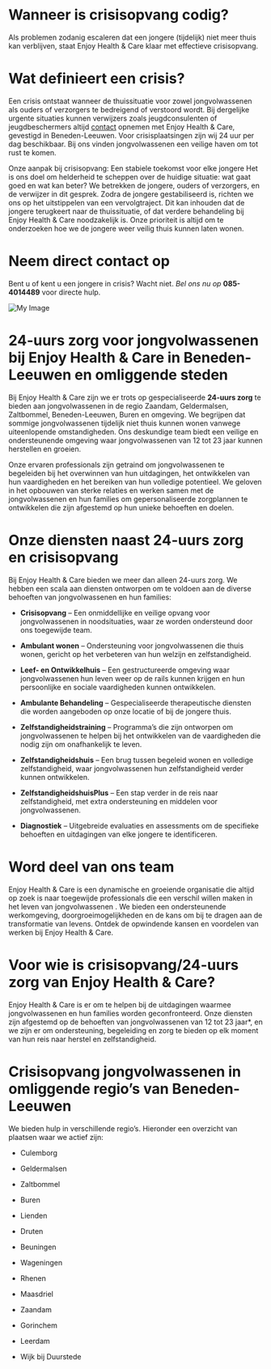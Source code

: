 # Wanneer is crisisopvang codig?
Als problemen zodanig escaleren dat een jongere (tijdelijk) niet meer thuis kan verblijven, staat Enjoy Health & Care klaar met effectieve crisisopvang.

# Wat definieert een crisis?
Een crisis ontstaat wanneer de thuissituatie voor zowel jongvolwassenen  als ouders of verzorgers te bedreigend of verstoord wordt. Bij dergelijke urgente situaties kunnen verwijzers zoals jeugdconsulenten of jeugdbeschermers altijd [contact](/contact) opnemen met Enjoy Health & Care, gevestigd in Beneden-Leeuwen. Voor crisisplaatsingen zijn wij 24 uur per dag beschikbaar. Bij ons vinden jongvolwassenen  een veilige haven om tot rust te komen.

Onze aanpak bij crisisopvang: Een stabiele toekomst voor elke jongere
Het is ons doel om helderheid te scheppen over de huidige situatie: wat gaat goed en wat kan beter? We betrekken de jongere, ouders of verzorgers, en de verwijzer in dit gesprek. Zodra de jongere gestabiliseerd is, richten we ons op het uitstippelen van een vervolgtraject. Dit kan inhouden dat de jongere terugkeert naar de thuissituatie, of dat verdere behandeling bij Enjoy Health & Care noodzakelijk is. Onze prioriteit is altijd om te onderzoeken hoe we de jongere weer veilig thuis kunnen laten wonen.

# Neem direct contact op
Bent u of kent u een jongere in crisis? Wacht niet. *Bel ons nu op* **085-4014489** voor directe hulp.

![My Image](/images/services/crisis/1.webp)


# 24-uurs zorg voor jongvolwassenen  bij Enjoy Health & Care in Beneden-Leeuwen en omliggende steden
Bij Enjoy Health & Care zijn we er trots op gespecialiseerde **24-uurs zorg** te bieden aan jongvolwassenen  in de regio Zaandam, Geldermalsen, Zaltbommel, Beneden-Leeuwen, Buren en omgeving. We begrijpen dat sommige jongvolwassenen  tijdelijk niet thuis kunnen wonen vanwege uiteenlopende omstandigheden. Ons deskundige team biedt een veilige en ondersteunende omgeving waar jongvolwassenen  van 12 tot 23 jaar kunnen herstellen en groeien.

Onze ervaren professionals zijn getraind om jongvolwassenen  te begeleiden bij het overwinnen van hun uitdagingen, het ontwikkelen van hun vaardigheden en het bereiken van hun volledige potentieel. We geloven in het opbouwen van sterke relaties en werken samen met de jongvolwassenen  en hun families om gepersonaliseerde zorgplannen te ontwikkelen die zijn afgestemd op hun unieke behoeften en doelen.



# Onze diensten naast 24-uurs zorg en crisisopvang
Bij Enjoy Health & Care bieden we meer dan alleen 24-uurs zorg. We hebben een scala aan diensten ontworpen om te voldoen aan de diverse behoeften van jongvolwassenen  en hun families:

- **Crisisopvang** – Een onmiddellijke en veilige opvang voor jongvolwassenen  in noodsituaties, waar ze worden ondersteund door ons toegewijde team.

- **Ambulant wonen** – Ondersteuning voor jongvolwassenen  die thuis wonen, gericht op het verbeteren van hun welzijn en zelfstandigheid.

- **Leef- en Ontwikkelhuis** – Een gestructureerde omgeving waar jongvolwassenen  hun leven weer op de rails kunnen krijgen en hun persoonlijke en sociale vaardigheden kunnen ontwikkelen.

- **Ambulante Behandeling** – Gespecialiseerde therapeutische diensten die worden aangeboden op onze locatie of bij de jongere thuis.

- **Zelfstandigheidstraining** – Programma’s die zijn ontworpen om jongvolwassenen  te helpen bij het ontwikkelen van de vaardigheden die nodig zijn om onafhankelijk te leven.

- **Zelfstandigheidshuis** – Een brug tussen begeleid wonen en volledige zelfstandigheid, waar jongvolwassenen  hun zelfstandigheid verder kunnen ontwikkelen.

- **ZelfstandigheidshuisPlus** – Een stap verder in de reis naar zelfstandigheid, met extra ondersteuning en middelen voor jongvolwassenen.

- **Diagnostiek** – Uitgebreide evaluaties en assessments om de specifieke behoeften en uitdagingen van elke jongere te identificeren.


# Word deel van ons team

Enjoy Health & Care is een dynamische en groeiende organisatie die altijd op zoek is naar toegewijde professionals die een verschil willen maken in het leven van jongvolwassenen . We bieden een ondersteunende werkomgeving, doorgroeimogelijkheden en de kans om bij te dragen aan de transformatie van levens. Ontdek de opwindende kansen en voordelen van werken bij Enjoy Health & Care.

# Voor wie is crisisopvang/24-uurs zorg van Enjoy Health & Care?
Enjoy Health & Care is er om te helpen bij de uitdagingen waarmee jongvolwassenen  en hun families worden geconfronteerd. Onze diensten zijn afgestemd op de behoeften van jongvolwassenen  van 12 tot 23 jaar*, en we zijn er om ondersteuning, begeleiding en zorg te bieden op elk moment van hun reis naar herstel en zelfstandigheid.

# Crisisopvang jongvolwassenen  in omliggende regio’s van Beneden-Leeuwen
We bieden hulp in verschillende regio’s. Hieronder een overzicht van plaatsen waar we actief zijn:

- Culemborg

- Geldermalsen

- Zaltbommel

- Buren

- Lienden

- Druten

- Beuningen

- Wageningen

- Rhenen

- Maasdriel

- Zaandam

- Gorinchem

- Leerdam

- Wijk bij Duurstede